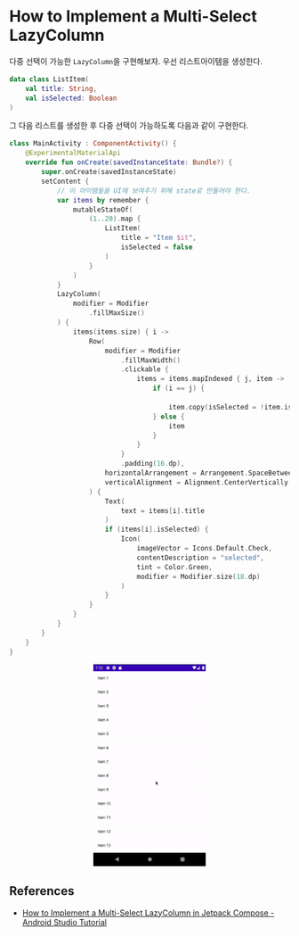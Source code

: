 # How to Implement a Multi-Select LazyColumn

다중 선택이 가능한 `LazyColumn`을 구현해보자. 우선 리스트아이템을 생성한다.

```kotlin
data class ListItem(
    val title: String,
    val isSelected: Boolean
)
```

그 다음 리스트를 생성한 후 다중 선택이 가능하도록 다음과 같이 구현한다.

```kotlin
class MainActivity : ComponentActivity() {
    @ExperimentalMaterialApi
    override fun onCreate(savedInstanceState: Bundle?) {
        super.onCreate(savedInstanceState)
        setContent {
            // 이 아이템들을 UI에 보여주기 위해 state로 만들어야 한다.
            var items by remember {
                mutableStateOf(
                    (1..20).map {
                        ListItem(
                            title = "Item $it",
                            isSelected = false
                        )
                    }
                )
            }
            LazyColumn(
                modifier = Modifier
                    .fillMaxSize()
            ) {
                items(items.size) { i ->
                    Row(
                        modifier = Modifier
                            .fillMaxWidth()
                            .clickable {
                                items = items.mapIndexed { j, item ->
                                    if (i == j) {
																				// item 리스트를 
                                        item.copy(isSelected = !item.isSelected)
                                    } else {
                                        item
                                    }
                                }
                            }
                            .padding(16.dp),
                        horizontalArrangement = Arrangement.SpaceBetween,
                        verticalAlignment = Alignment.CenterVertically
                    ) {
                        Text(
                            text = items[i].title
                        )
                        if (items[i].isSelected) {
                            Icon(
                                imageVector = Icons.Default.Check,
                                contentDescription = "selected",
                                tint = Color.Green,
                                modifier = Modifier.size(18.dp)
                            )
                        }
                    }
                }
            }
        }
    }
}
```

<div align="center">
<img src="img/part-23/result.gif" width="40%">
</div>

## References

* [How to Implement a Multi-Select LazyColumn in Jetpack Compose - Android Studio Tutorial](https://www.youtube.com/watch?v=pvNcJXprrKM&list=PLQkwcJG4YTCSpJ2NLhDTHhi6XBNfk9WiC&index=23)